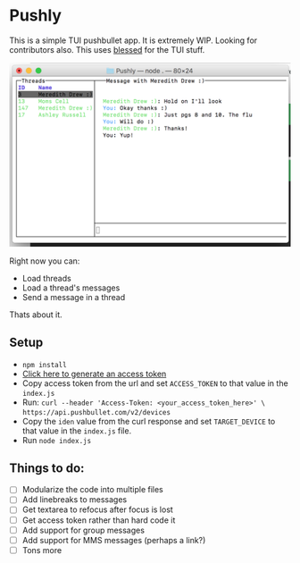 # Pushly

This is a simple TUI pushbullet app. It is extremely WIP. Looking for contributors also. 
This uses [blessed](https://github.com/chjj/blessed) for the TUI stuff.

![Text Based PushBullet](https://raw.githubusercontent.com/zachatrocity/Pushly/master/pushly.png)

Right now you can:
- Load threads
- Load a thread's messages
- Send a message in a thread

Thats about it.

## Setup

- `npm install`
- [Click here to generate an access token ](https://www.pushbullet.com/authorize?client_id=ZyMIJTsp8pIip53MXwkJFSxd7QQlp6lr&redirect_uri=https%3A%2F%2Fwww.pushbullet.com%2Flogin-success&response_type=token&scope=everything)
- Copy access token from the url and set `ACCESS_TOKEN` to that value in the `index.js`
- Run: ``` curl --header 'Access-Token: <your_access_token_here>' \
     https://api.pushbullet.com/v2/devices ```
- Copy the `iden` value from the curl response and set `TARGET_DEVICE` to that value in the `index.js` file.
- Run `node index.js`


## Things to do:

- [ ] Modularize the code into multiple files
- [ ] Add linebreaks to messages
- [ ] Get textarea to refocus after focus is lost
- [ ] Get access token rather than hard code it
- [ ] Add support for group messages
- [ ] Add support for MMS messages (perhaps a link?)
- [ ] Tons more
